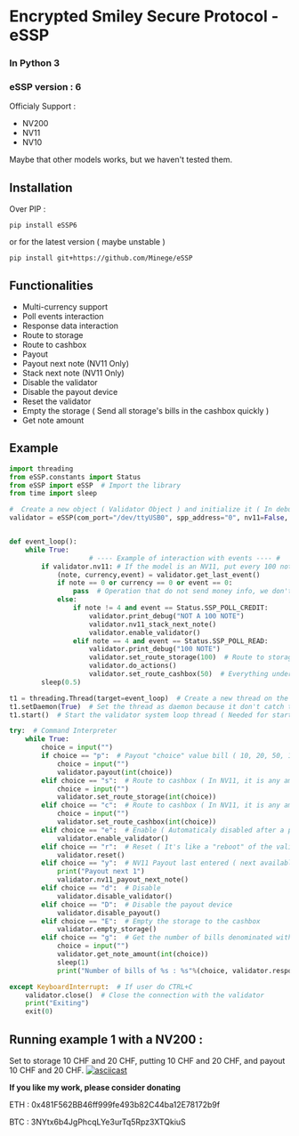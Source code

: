 # Encrypted Smiley Secure Protocol - eSSP
### In Python 3
### eSSP version : 6

Officialy Support : 
* NV200
* NV11
* NV10

Maybe that other models works, but we haven't tested them.
## Installation
Over PIP : 

`pip install eSSP6`

or for the latest version ( maybe unstable )

`pip install git+https://github.com/Minege/eSSP`


## Functionalities

* Multi-currency support
* Poll events interaction
* Response data interaction
* Route to storage
* Route to cashbox
* Payout
* Payout next note (NV11 Only)
* Stack next note (NV11 Only)
* Disable the validator
* Disable the payout device
* Reset the validator
* Empty the storage ( Send all storage's bills in the cashbox quickly )
* Get note amount 

## Example
```python
import threading
from eSSP.constants import Status
from eSSP import eSSP  # Import the library
from time import sleep

#  Create a new object ( Validator Object ) and initialize it ( In debug mode, so it will print debug infos )
validator = eSSP(com_port="/dev/ttyUSB0", spp_address="0", nv11=False, debug=True)


def event_loop():
    while True:
                    # ---- Example of interaction with events ---- #
        if validator.nv11: # If the model is an NV11, put every 100 note in the storage, and others in the stack(cashbox), but that's just for this example
            (note, currency,event) = validator.get_last_event()
            if note == 0 or currency == 0 or event == 0:
                pass  # Operation that do not send money info, we don't do anything with it
            else:
                if note != 4 and event == Status.SSP_POLL_CREDIT:
                    validator.print_debug("NOT A 100 NOTE")
                    validator.nv11_stack_next_note()
                    validator.enable_validator()
                elif note == 4 and event == Status.SSP_POLL_READ:
                    validator.print_debug("100 NOTE")
                    validator.set_route_storage(100)  # Route to storage
                    validator.do_actions()
                    validator.set_route_cashbox(50)  # Everything under or equal to 50 to cashbox ( NV11 )
        sleep(0.5)

t1 = threading.Thread(target=event_loop)  # Create a new thread on the Validator System Loop ( needed for the signal )
t1.setDaemon(True)  # Set the thread as daemon because it don't catch the KeyboardInterrupt, so it will stop when we cut the main thread
t1.start()  # Start the validator system loop thread ( Needed for starting sending action )

try:  # Command Interpreter
    while True:
        choice = input("")
        if choice == "p":  # Payout "choice" value bill ( 10, 20, 50, 100, etc. )
            choice = input("")
            validator.payout(int(choice))
        elif choice == "s":  # Route to cashbox ( In NV11, it is any amount <= than "choice" )
            choice = input("")
            validator.set_route_storage(int(choice))
        elif choice == "c":  # Route to cashbox ( In NV11, it is any amount <= than "choice" )
            choice = input("")
            validator.set_route_cashbox(int(choice))
        elif choice == "e":  # Enable ( Automaticaly disabled after a payout )
            validator.enable_validator()
        elif choice == "r":  # Reset ( It's like a "reboot" of the validator )
            validator.reset()
        elif choice == "y":  # NV11 Payout last entered ( next available )
            print("Payout next 1")
            validator.nv11_payout_next_note()
        elif choice == "d":  # Disable
            validator.disable_validator()
        elif choice == "D":  # Disable the payout device
            validator.disable_payout()
        elif choice == "E":  # Empty the storage to the cashbox
            validator.empty_storage()
        elif choice == "g":  # Get the number of bills denominated with their values
            choice = input("")
            validator.get_note_amount(int(choice))
            sleep(1)
            print("Number of bills of %s : %s"%(choice, validator.response_data['getnoteamount_response']))

except KeyboardInterrupt:  # If user do CTRL+C
    validator.close()  # Close the connection with the validator
    print("Exiting")
    exit(0)
```
## Running example 1 with a NV200 :
Set to storage 10 CHF and 20 CHF, putting 10 CHF and 20 CHF, and payout 10 CHF and 20 CHF.
[![asciicast](https://asciinema.org/a/GgjOifW9VxCIjJjRPXMXDCUIv.png)](https://asciinema.org/a/GgjOifW9VxCIjJjRPXMXDCUIv)



**If you like my work, please consider donating**

ETH : 0x481F562BB46ff999fe493b82C44ba12E78172b9f

BTC : 3NYtx6b4JgPhcqLYe3urTq5Rpz3XTQkiuS
